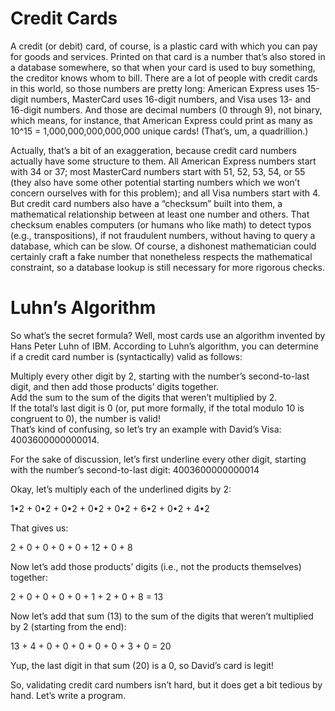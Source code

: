 # Credit Cards
A credit (or debit) card, of course, is a plastic card with which you can pay for goods and services. 
Printed on that card is a number that’s also stored in a database somewhere, so that when your card is used to buy something, the creditor knows whom to bill. 
There are a lot of people with credit cards in this world, so those numbers are pretty long: American Express uses 15-digit numbers, MasterCard uses 16-digit numbers, and Visa uses 13- and 16-digit numbers. 
And those are decimal numbers (0 through 9), not binary, which means, for instance, that American Express could print as many as 10^15 = 1,000,000,000,000,000 unique cards! (That’s, um, a quadrillion.)<br>

Actually, that’s a bit of an exaggeration, because credit card numbers actually have some structure to them. 
All American Express numbers start with 34 or 37; most MasterCard numbers start with 51, 52, 53, 54, or 55 (they also have some other potential starting numbers which we won’t concern ourselves with for this problem); and all Visa numbers start with 4.<br>
But credit card numbers also have a “checksum” built into them, a mathematical relationship between at least one number and others. 
That checksum enables computers (or humans who like math) to detect typos (e.g., transpositions), if not fraudulent numbers, without having to query a database, which can be slow. 
Of course, a dishonest mathematician could certainly craft a fake number that nonetheless respects the mathematical constraint, so a database lookup is still necessary for more rigorous checks.

# Luhn’s Algorithm
So what’s the secret formula? Well, most cards use an algorithm invented by Hans Peter Luhn of IBM. According to Luhn’s algorithm, you can determine if a credit card number is (syntactically) valid as follows:<br>

Multiply every other digit by 2, starting with the number’s second-to-last digit, and then add those products’ digits together.<br>
Add the sum to the sum of the digits that weren’t multiplied by 2.<br>
If the total’s last digit is 0 (or, put more formally, if the total modulo 10 is congruent to 0), the number is valid!<br>
That’s kind of confusing, so let’s try an example with David’s Visa: 4003600000000014.<br>

For the sake of discussion, let’s first underline every other digit, starting with the number’s second-to-last digit: 4003600000000014

Okay, let’s multiply each of the underlined digits by 2:<br>

1•2 + 0•2 + 0•2 + 0•2 + 0•2 + 6•2 + 0•2 + 4•2<br>

That gives us:<br>

2 + 0 + 0 + 0 + 0 + 12 + 0 + 8<br>

Now let’s add those products’ digits (i.e., not the products themselves) together:<br>

2 + 0 + 0 + 0 + 0 + 1 + 2 + 0 + 8 = 13<br>

Now let’s add that sum (13) to the sum of the digits that weren’t multiplied by 2 (starting from the end):<br>

13 + 4 + 0 + 0 + 0 + 0 + 0 + 3 + 0 = 20<br>

Yup, the last digit in that sum (20) is a 0, so David’s card is legit!<br>

So, validating credit card numbers isn’t hard, but it does get a bit tedious by hand. Let’s write a program.<br>
